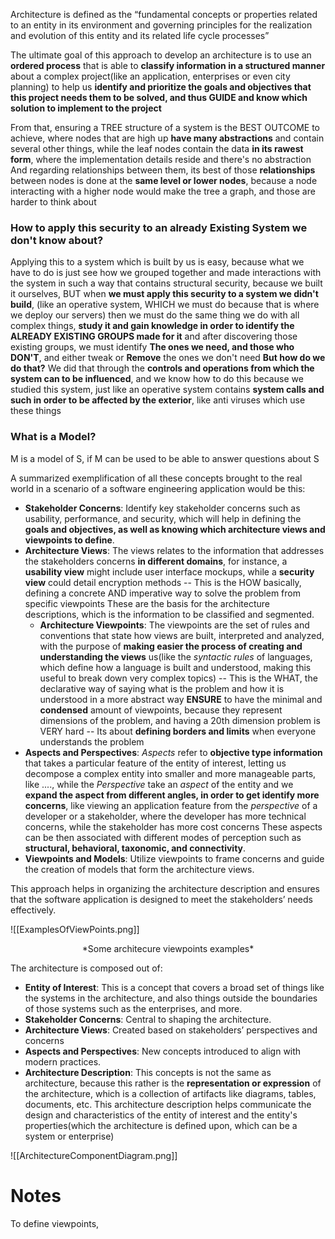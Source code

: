Architecture is defined as the “fundamental concepts or properties related to an entity in its environment and governing principles for the realization and evolution of this entity and its related life cycle processes”

The ultimate goal of this approach to develop an architecture is to use an **ordered process** that is able to **classify information in a structured manner** about a complex project(like an application, enterprises or even city planning) to help us **identify and prioritize the goals and objectives that this project needs them to be solved, and thus GUIDE and know which solution to implement to the project**

From that, ensuring a TREE structure of a system is the BEST OUTCOME to achieve, where nodes that are high up **have many abstractions** and contain several other things, while the leaf nodes contain the data **in its rawest form**, where the implementation details reside and there's no abstraction
And regarding relationships between them, its best of those **relationships** between nodes is done at the **same level or lower nodes**, because a node interacting with a higher node would make the tree a graph, and those are harder to think about

### How to apply this security to an already **Existing System** we don't know about?
Applying this to a system which is built by us is easy, because what we have to do is just see how we grouped together and made interactions with the system in such a way that contains structural security, because we built it ourselves, BUT when **we must apply this security to a system we didn't build**, (like an operative system, WHICH we must do because that is where we deploy our servers) then we must do the same thing we do with all complex things, **study it and gain knowledge in order to identify the ALREADY EXISTING GROUPS made for it** and after discovering those existing groups, we must identify **The ones we need, and those who DON'T**, and either tweak or **Remove** the ones we don't need
**But how do we do that?** We did that through the **controls and operations from which the system can to be influenced**, and we know how to do this because we studied this system, just like an operative system contains **system calls and such in order to be affected by the exterior**, like anti viruses which use these things

### What is a Model?
M is a model of S, if M can be used to be able to answer questions about S

A summarized exemplification of all these concepts brought to the real world in a scenario of a software engineering application would be this:
- **Stakeholder Concerns**: Identify key stakeholder concerns such as usability, performance, and security, which will help in defining the **goals and objectives, as well as knowing which architecture views and viewpoints to define**.
- **Architecture Views**: The views relates to the information that addresses the stakeholders concerns **in different domains**, for instance, a **usability view** might include user interface mockups, while a **security view** could detail encryption methods -- This is the HOW basically, defining a concrete AND imperative way to solve the problem from specific viewpoints
	These are the basis for the architecture descriptions, which is the information to be classified and segmented.
	- **Architecture Viewpoints**: The viewpoints are the set of rules and conventions that state how views are built, interpreted and analyzed, with the purpose of **making easier the process of creating and understanding the views** us(like the *syntactic rules* of languages, which define how a language is built and understood, making this useful to break down very complex topics) -- This is the WHAT, the declarative way of saying what is the problem and how it is understood in a more abstract way
		**ENSURE** to have the minimal and **condensed** amount of viewpoints, because they represent dimensions of the problem, and having a 20th dimension problem is VERY hard -- Its about **defining borders and limits** when everyone understands the problem
- **Aspects and Perspectives**: *Aspects* refer to **objective type information** that takes a particular feature of the entity of interest, letting us decompose a complex entity into smaller and more manageable parts, like ...., while the *Perspective* take an *aspect* of the entity and we **expand the aspect from different angles, in order to get identify more concerns**, like viewing an application feature from the *perspective* of a developer or a stakeholder, where the developer has more technical concerns, while the stakeholder has more cost concerns
	These aspects can be then associated with different modes of perception such as **structural, behavioral, taxonomic, and connectivity**.
- **Viewpoints and Models**: Utilize viewpoints to frame concerns and guide the creation of models that form the architecture views.

This approach helps in organizing the architecture description and ensures that the software application is designed to meet the stakeholders’ needs effectively.


![[ExamplesOfViewPoints.png]]
<center>*Some architecure viewpoints examples*</center>

The architecture is composed out of:
- **Entity of Interest**: This is a concept that covers a broad set of things like the systems in the architecture, and also things outside the boundaries of those systems such as the enterprises, and more.
- **Stakeholder Concerns**: Central to shaping the architecture.
- **Architecture Views**: Created based on stakeholders’ perspectives and concerns
- **Aspects and Perspectives**: New concepts introduced to align with modern practices.
- **Architecture Description**: This concepts is not the same as architecture, because this rather is the **representation or expression** of the architecture, which is a collection of artifacts like diagrams, tables, documents, etc. This architecture description helps communicate the design and characteristics of the entity of interest and the entity's properties(which the architecture is defined upon, which can be a system or enterprise)

![[ArchitectureComponentDiagram.png]]


# Notes

To define viewpoints, 
















